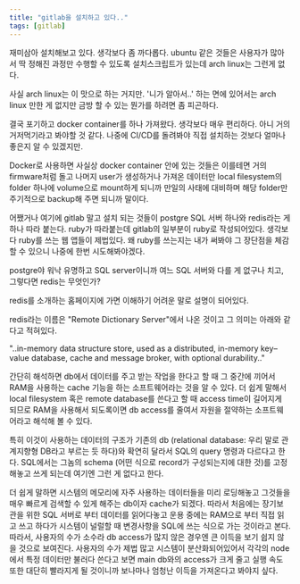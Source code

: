 ```yaml
---
title: "gitlab을 설치하고 있다.."
tags: [gitlab]
---
```


재미삼아 설치해보고 있다. 생각보다 좀 까다롭다. ubuntu 같은 것들은 사용자가 많아서 딱 정해진 과정만 수행할 수 있도록 설치스크립트가 있는데 arch linux는 그런게 없다.

사실 arch linux는 이 맛으로 하는 거지만. '니가 알아서..' 하는 면에 있어서는 arch linux 만한 게 없지만 금방 할 수 있는 뭔가를 하려면 좀 피곤하다.

결국 포기하고 docker container를 하나 가져왔다. 생각보다 매우 편리하다. 아니 거의 거저먹기라고 봐야할 것 같다. 나중에 CI/CD를 돌려봐야 직접 설치하는 것보다 얼마나 좋은지 알 수 있겠지만.

Docker로 사용하면 사실상 docker container 안에 있는 것들은 이를테면 거의 firmware처럼 돌고 나머지 user가 생성하거나 가져온 데이터만 local filesystem의 folder 하나에 volume으로 mount하게 되니까 만일의 사태에 대비하며 해당 folder만 주기적으로 backup해 주면 되니까 말이다.

어쨌거나 여기에 gitlab 말고 설치 되는 것들이 postgre SQL 서버 하나와 redis라는 게 하나 따라 붙는다. ruby가 따라붙는데 gitlab의 일부분이 ruby로 작성되어있다. 생각보다 ruby를 쓰는 웹 앱들이 제법있다. 왜 ruby를 쓰는지는 내가 써봐야 그 장단점을 체감할 수 있으니 나중에 한번 시도해봐야겠다.

postgre야 워낙 유명하고 SQL server이니까 여느 SQL 서버와 다를 게 없구나 치고, 그렇다면 redis는 무엇인가?

redis를 소개하는 홈페이지에 가면 이해하기 어려운 말로 설명이 되어있다.

redis라는 이름은 "Remote Dictionary Server"에서 나온 것이고 그 의미는 아래와 같다고 적혀있다.

"..in-memory data structure store, used as a distributed, in-memory key–value database, cache and message broker, with optional durability.."

간단히 해석하면 db에서 데이터를 주고 받는 작업을 한다고 할 때 그 중간에 끼어서 RAM을 사용하는 cache 기능을 하는 소프트웨어라는 것을 알 수 있다. 더 쉽게 말해서 local filesystem 혹은 remote database를 쓴다고 할 때 access time이 길어지게 되므로 RAM을 사용해서 되도록이면 db access를 줄여서 자원을 절약하는 소프트웨어라고 해석해 볼 수 있다.

특히 이것이 사용하는 데이터의 구조가 기존의 db (relational database: 우리 말로 관계지향형 DB라고 부르는 듯 하다)와 확연히 달라서 SQL의 query 명령과 다르다고 한다. SQL에서는 그놈의 schema (어떤 식으로 record가 구성되는지에 대한 것)를 고정해놓고 쓰게 되는데 여기엔 그런 게 없다고 한다. 

더 쉽게 말하면 시스템의 메모리에 자주 사용하는 데이터들을 미리 로딩해놓고 그것들을 매우 빠르게 검색할 수 있게 해주는 db이자 cache가 되겠다. 따라서 처음에는 장기보관을 위한 SQL 서버로 부터 데이터를 읽어다놓고 운용 중에는 RAM으로 부터 직접 읽고 쓰고 하다가 시스템이 널럴할 때 변경사항을 SQL에 쓰는 식으로 가는 것이라고 본다. 따라서, 사용자의 수가 소수라 db access가 많지 않은 경우엔 큰 이득을 보기 쉽지 않을 것으로 보여진다. 사용자의 수가 제법 많고 시스템이 분산화되어있어서 각각의 node에서 특정 데이터만 불러다 쓴다고 보면 main db와의 access가 크게 줄고 실행 속도 또한 대단히 빨라지게 될 것이니까 보나마나 엄청난 이득을 가져온다고 봐야지 싶다.

